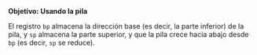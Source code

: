 **Objetivo: Usando la pila**

El registro `bp` almacena la dirección base (es decir, la parte inferior) de la pila, y `sp` almacena la parte superior, y que la pila crece hacia abajo desde `bp` (es decir, `sp` se reduce).
